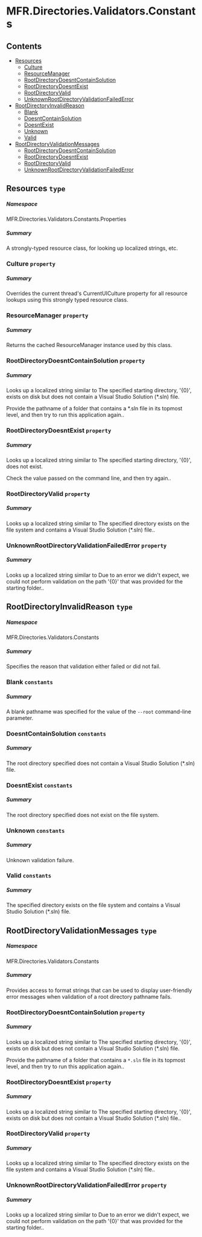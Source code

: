 <a name='assembly'></a>
# MFR.Directories.Validators.Constants

## Contents

- [Resources](#T-MFR-Directories-Validators-Constants-Properties-Resources 'MFR.Directories.Validators.Constants.Properties.Resources')
  - [Culture](#P-MFR-Directories-Validators-Constants-Properties-Resources-Culture 'MFR.Directories.Validators.Constants.Properties.Resources.Culture')
  - [ResourceManager](#P-MFR-Directories-Validators-Constants-Properties-Resources-ResourceManager 'MFR.Directories.Validators.Constants.Properties.Resources.ResourceManager')
  - [RootDirectoryDoesntContainSolution](#P-MFR-Directories-Validators-Constants-Properties-Resources-RootDirectoryDoesntContainSolution 'MFR.Directories.Validators.Constants.Properties.Resources.RootDirectoryDoesntContainSolution')
  - [RootDirectoryDoesntExist](#P-MFR-Directories-Validators-Constants-Properties-Resources-RootDirectoryDoesntExist 'MFR.Directories.Validators.Constants.Properties.Resources.RootDirectoryDoesntExist')
  - [RootDirectoryValid](#P-MFR-Directories-Validators-Constants-Properties-Resources-RootDirectoryValid 'MFR.Directories.Validators.Constants.Properties.Resources.RootDirectoryValid')
  - [UnknownRootDirectoryValidationFailedError](#P-MFR-Directories-Validators-Constants-Properties-Resources-UnknownRootDirectoryValidationFailedError 'MFR.Directories.Validators.Constants.Properties.Resources.UnknownRootDirectoryValidationFailedError')
- [RootDirectoryInvalidReason](#T-MFR-Directories-Validators-Constants-RootDirectoryInvalidReason 'MFR.Directories.Validators.Constants.RootDirectoryInvalidReason')
  - [Blank](#F-MFR-Directories-Validators-Constants-RootDirectoryInvalidReason-Blank 'MFR.Directories.Validators.Constants.RootDirectoryInvalidReason.Blank')
  - [DoesntContainSolution](#F-MFR-Directories-Validators-Constants-RootDirectoryInvalidReason-DoesntContainSolution 'MFR.Directories.Validators.Constants.RootDirectoryInvalidReason.DoesntContainSolution')
  - [DoesntExist](#F-MFR-Directories-Validators-Constants-RootDirectoryInvalidReason-DoesntExist 'MFR.Directories.Validators.Constants.RootDirectoryInvalidReason.DoesntExist')
  - [Unknown](#F-MFR-Directories-Validators-Constants-RootDirectoryInvalidReason-Unknown 'MFR.Directories.Validators.Constants.RootDirectoryInvalidReason.Unknown')
  - [Valid](#F-MFR-Directories-Validators-Constants-RootDirectoryInvalidReason-Valid 'MFR.Directories.Validators.Constants.RootDirectoryInvalidReason.Valid')
- [RootDirectoryValidationMessages](#T-MFR-Directories-Validators-Constants-RootDirectoryValidationMessages 'MFR.Directories.Validators.Constants.RootDirectoryValidationMessages')
  - [RootDirectoryDoesntContainSolution](#P-MFR-Directories-Validators-Constants-RootDirectoryValidationMessages-RootDirectoryDoesntContainSolution 'MFR.Directories.Validators.Constants.RootDirectoryValidationMessages.RootDirectoryDoesntContainSolution')
  - [RootDirectoryDoesntExist](#P-MFR-Directories-Validators-Constants-RootDirectoryValidationMessages-RootDirectoryDoesntExist 'MFR.Directories.Validators.Constants.RootDirectoryValidationMessages.RootDirectoryDoesntExist')
  - [RootDirectoryValid](#P-MFR-Directories-Validators-Constants-RootDirectoryValidationMessages-RootDirectoryValid 'MFR.Directories.Validators.Constants.RootDirectoryValidationMessages.RootDirectoryValid')
  - [UnknownRootDirectoryValidationFailedError](#P-MFR-Directories-Validators-Constants-RootDirectoryValidationMessages-UnknownRootDirectoryValidationFailedError 'MFR.Directories.Validators.Constants.RootDirectoryValidationMessages.UnknownRootDirectoryValidationFailedError')

<a name='T-MFR-Directories-Validators-Constants-Properties-Resources'></a>
## Resources `type`

##### Namespace

MFR.Directories.Validators.Constants.Properties

##### Summary

A strongly-typed resource class, for looking up localized strings, etc.

<a name='P-MFR-Directories-Validators-Constants-Properties-Resources-Culture'></a>
### Culture `property`

##### Summary

Overrides the current thread's CurrentUICulture property for all
  resource lookups using this strongly typed resource class.

<a name='P-MFR-Directories-Validators-Constants-Properties-Resources-ResourceManager'></a>
### ResourceManager `property`

##### Summary

Returns the cached ResourceManager instance used by this class.

<a name='P-MFR-Directories-Validators-Constants-Properties-Resources-RootDirectoryDoesntContainSolution'></a>
### RootDirectoryDoesntContainSolution `property`

##### Summary

Looks up a localized string similar to The specified starting directory, '{0}', exists on disk but does not contain a Visual Studio Solution (*.sln) file.

Provide the pathname of a folder that contains a *.sln file in its topmost level, and then try to run this application again..

<a name='P-MFR-Directories-Validators-Constants-Properties-Resources-RootDirectoryDoesntExist'></a>
### RootDirectoryDoesntExist `property`

##### Summary

Looks up a localized string similar to The specified starting directory, '{0}', does not exist.

Check the value passed on the command line, and then try again..

<a name='P-MFR-Directories-Validators-Constants-Properties-Resources-RootDirectoryValid'></a>
### RootDirectoryValid `property`

##### Summary

Looks up a localized string similar to The specified directory exists on the file system and contains a Visual Studio Solution (*.sln) file..

<a name='P-MFR-Directories-Validators-Constants-Properties-Resources-UnknownRootDirectoryValidationFailedError'></a>
### UnknownRootDirectoryValidationFailedError `property`

##### Summary

Looks up a localized string similar to Due to an error we didn't expect, we could not perform validation on the path '{0}' that was provided for the starting folder..

<a name='T-MFR-Directories-Validators-Constants-RootDirectoryInvalidReason'></a>
## RootDirectoryInvalidReason `type`

##### Namespace

MFR.Directories.Validators.Constants

##### Summary

Specifies the reason that validation either failed or did not fail.

<a name='F-MFR-Directories-Validators-Constants-RootDirectoryInvalidReason-Blank'></a>
### Blank `constants`

##### Summary

A blank pathname was specified for the value of the `--root` command-line
parameter.

<a name='F-MFR-Directories-Validators-Constants-RootDirectoryInvalidReason-DoesntContainSolution'></a>
### DoesntContainSolution `constants`

##### Summary

The root directory specified does not contain a Visual Studio
Solution (*.sln) file.

<a name='F-MFR-Directories-Validators-Constants-RootDirectoryInvalidReason-DoesntExist'></a>
### DoesntExist `constants`

##### Summary

The root directory specified does not exist on the file system.

<a name='F-MFR-Directories-Validators-Constants-RootDirectoryInvalidReason-Unknown'></a>
### Unknown `constants`

##### Summary

Unknown validation failure.

<a name='F-MFR-Directories-Validators-Constants-RootDirectoryInvalidReason-Valid'></a>
### Valid `constants`

##### Summary

The specified directory exists on the file system and contains a Visual
Studio Solution (*.sln) file.

<a name='T-MFR-Directories-Validators-Constants-RootDirectoryValidationMessages'></a>
## RootDirectoryValidationMessages `type`

##### Namespace

MFR.Directories.Validators.Constants

##### Summary

Provides access to format strings that can be used to display
user-friendly error messages when validation of a root directory
pathname fails.

<a name='P-MFR-Directories-Validators-Constants-RootDirectoryValidationMessages-RootDirectoryDoesntContainSolution'></a>
### RootDirectoryDoesntContainSolution `property`

##### Summary

Looks up a localized string similar to The specified starting directory, '{0}', exists on disk but does not contain a Visual Studio Solution (*.sln) file.

Provide the pathname of a folder that contains a `*.sln` file in its topmost level, and then try to run this application again..

<a name='P-MFR-Directories-Validators-Constants-RootDirectoryValidationMessages-RootDirectoryDoesntExist'></a>
### RootDirectoryDoesntExist `property`

##### Summary

Looks up a localized string similar to The specified starting
directory, '{0}', exists on disk but does not contain a Visual
Studio Solution (*.sln) file..

<a name='P-MFR-Directories-Validators-Constants-RootDirectoryValidationMessages-RootDirectoryValid'></a>
### RootDirectoryValid `property`

##### Summary

Looks up a localized string similar to The specified directory
exists on the file system and contains a Visual Studio Solution (*.sln) file..

<a name='P-MFR-Directories-Validators-Constants-RootDirectoryValidationMessages-UnknownRootDirectoryValidationFailedError'></a>
### UnknownRootDirectoryValidationFailedError `property`

##### Summary

Looks up a localized string similar to Due to an error we didn't
expect, we could not perform validation on the path '{0}' that was
provided for the starting folder..
